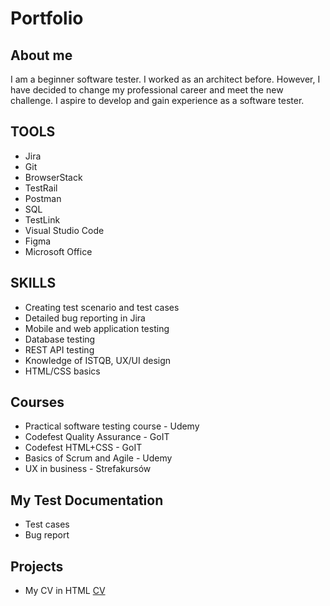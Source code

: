 # Portfolio

## About me

I am a beginner software tester. I worked as an architect before. However, I have decided to change my professional career and meet the new challenge. I aspire to develop and gain experience as a software tester. 

## TOOLS

* Jira
* Git
* BrowserStack
* TestRail            
* Postman
* SQL
* TestLink
* Visual Studio Code
* Figma
* Microsoft Office

## SKILLS

* Creating test scenario and test cases
* Detailed bug reporting in Jira
* Mobile and web application testing
* Database testing
* REST API testing
* Knowledge of ISTQB, UX/UI design
* HTML/CSS basics

## Courses 

* Practical software testing course - Udemy
* Codefest Quality Assurance - GoIT
* Codefest HTML+CSS - GoIT
* Basics of Scrum and Agile - Udemy
* UX in  business - Strefakursów

## My Test Documentation

* Test cases
* Bug report

## Projects

* My CV in HTML [CV](https://www.)
